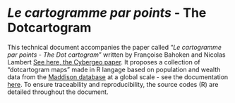 # _Le cartogramme par points_ - The Dotcartogram

This technical document accompanies the paper called “_Le cartogramme par points - The Dot cartogram_” written by Françoise Bahoken and Nicolas Lambert [See here, the Cybergeo paper](https://journals.openedition.org/cybergeo/40820). It proposes a collection of “dotcartogram maps” made in R langage based on population and wealth data from the [Maddison database](https://www.rug.nl/ggdc/historicaldevelopment/maddison/data/mpd2018.xlsx) at a global scale - see the documentation [here](https://www.rug.nl/ggdc/historicaldevelopment/maddison/releases/maddison-project-database-2018?lang=en). To ensure traceability and reproducibility, the source codes (R) are detailed throughout the document.

